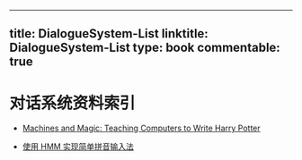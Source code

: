 
---
title: DialogueSystem-List
linktitle: DialogueSystem-List
type: book
commentable: true
---

# 对话系统资料索引

- [Machines and Magic: Teaching Computers to Write Harry Potter](https://medium.com/@joycex99/machines-and-magic-teaching-computers-to-write-harry-potter-37839954f252#.88id49c6w)

- [使用 HMM 实现简单拼音输入法](http://sobuhu.com/ml/2013/03/07/hmm-pinyin-input-method.html)

    